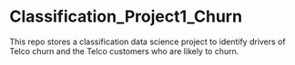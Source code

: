 # Classification_Project1_Churn
This repo stores a classification data science project to identify drivers of Telco churn and the Telco customers who are likely to churn.
